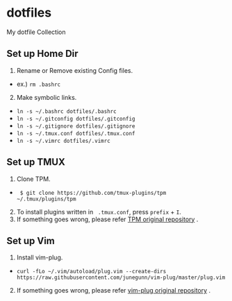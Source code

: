 # dotfiles
My dotfile Collection

## Set up Home Dir
 1. Rename or Remove existing Config files. 
  - ex.) ```rm .bashrc```
 2. Make symbolic links.
  - ```ln -s ~/.bashrc dotfiles/.bashrc```
  - ```ln -s ~/.gitconfig dotfiles/.gitconfig```
  -  ```ln -s ~/.gitignore dotfiles/.gitignore```
  - ```ln -s ~/.tmux.conf dotfiles/.tmux.conf```
  - ```ln -s ~/.vimrc dotfiles/.vimrc```


## Set up TMUX

1. Clone TPM.
 - ```  $ git clone https://github.com/tmux-plugins/tpm ~/.tmux/plugins/tpm ```
2. To install plugins written in ``` .tmux.conf```, press ``` prefix ``` + ```I```.
3. If something goes wrong, please refer [TPM original repository](https://github.com/tmux-plugins/tpm) .


## Set up Vim
1. Install vim-plug.
 - ``` curl -fLo ~/.vim/autoload/plug.vim --create-dirs https://raw.githubusercontent.com/junegunn/vim-plug/master/plug.vim ```
2. If something goes wrong, please refer [vim-plug original repository](https://github.com/junegunn/vim-plug) .
